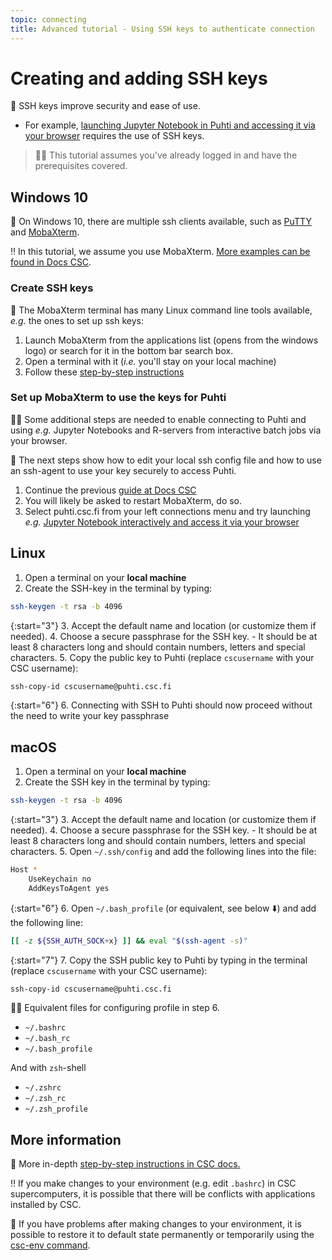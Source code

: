 ```yaml
---
topic: connecting
title: Advanced tutorial - Using SSH keys to authenticate connection
---
```


# Creating and adding SSH keys

💬 SSH keys improve security and ease of use.

- For example, [launching Jupyter Notebook in Puhti and accessing it via your browser](https://docs.csc.fi/support/tutorials/rstudio-or-jupyter-notebooks/) requires the use of SSH keys.

> ☝🏻 This tutorial assumes you've already logged in and have the prerequisites covered.

## Windows 10

💬 On Windows 10, there are multiple ssh clients available, such as [PuTTY](https://www.chiark.greenend.org.uk/~sgtatham/putty/latest.html) and [MobaXterm](https://mobaxterm.mobatek.net/download.html).

‼️ In this tutorial, we assume you use MobaXterm. [More examples can be found in Docs CSC](https://docs.csc.fi/computing/connecting/).

### Create SSH keys

💬 The MobaXterm terminal has many Linux command line tools available, *e.g.* the ones to set up ssh keys:

1. Launch MobaXterm from the applications list (opens from the windows logo) or search for it in the bottom bar search box.
2. Open a terminal with it (*i.e.* you'll stay on your local machine)
3. Follow these [step-by-step instructions](https://docs.csc.fi/computing/connecting/#setting-up-ssh-keys)

### Set up MobaXterm to use the keys for Puhti

☝🏻 Some additional steps are needed to enable connecting to Puhti and using *e.g.* Jupyter Notebooks and R-servers from interactive batch jobs via your browser.

💬 The next steps show how to edit your local ssh config file and how to use an ssh-agent to use your key securely to access Puhti.

1. Continue the previous [guide at Docs CSC](https://docs.csc.fi/computing/connecting/#setting-up-ssh-keys)
2. You will likely be asked to restart MobaXterm, do so.
3. Select puhti.csc.fi from your left connections menu and try launching *e.g.*
[Jupyter Notebook interactively and access it via your browser](https://docs.csc.fi/support/tutorials/rstudio-or-jupyter-notebooks/)

## Linux

1. Open a terminal on your **local machine**
2. Create the SSH-key in the terminal by typing:

```bash
ssh-keygen -t rsa -b 4096
```

{:start="3"}
3. Accept the default name and location (or customize them if needed).
4. Choose a secure passphrase for the SSH key.
    - It should be at least 8 characters long and should contain numbers, letters and special characters.
5. Copy the public key to Puhti (replace `cscusername` with your CSC username):

```bash
ssh-copy-id cscusername@puhti.csc.fi
```

{:start="6"}
6. Connecting with SSH to Puhti should now proceed without the need to write your key passphrase

## macOS

1. Open a terminal on your **local machine**
2. Create the SSH key in the terminal by typing:

```bash
ssh-keygen -t rsa -b 4096
```

{:start="3"}
3. Accept the default name and location (or customize them if needed).
4. Choose a secure passphrase for the SSH key.
    - It should be at least 8 characters long and should contain numbers, letters and special characters.
5. Open `~/.ssh/config` and add the following lines into the file:

```bash
Host *
    UseKeychain no
    AddKeysToAgent yes
```

{:start="6"}
6. Open `~/.bash_profile` (or equivalent, see below ⬇️) and add the following line:

```bash
[[ -z ${SSH_AUTH_SOCK+x} ]] && eval "$(ssh-agent -s)"
```

{:start="7"}
7. Copy the SSH public key to Puhti by typing in the terminal (replace `cscusername` with your CSC username):

```bash
ssh-copy-id cscusername@puhti.csc.fi
```

☝🏻 Equivalent files for configuring profile in step 6.

- `~/.bashrc`
- `~/.bash_rc`
- `~/.bash_profile`

And with `zsh`-shell

- `~/.zshrc`
- `~/.zsh_rc`
- `~/.zsh_profile`

## More information

💭 More in-depth [step-by-step instructions in CSC docs.](https://docs.csc.fi/computing/connecting/#setting-up-ssh-keys)

‼️ If you make changes to your environment (e.g. edit `.bashrc`) in CSC supercomputers, it is possible that there will be conflicts with applications installed by CSC.

💭 If you have problems after making changes to your environment, it is possible to restore it to default state permanently or temporarily using the [csc-env command](https://docs.csc.fi/support/tutorials/using_csc_env/).

